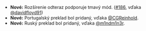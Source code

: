 * **Nové:** Rozšírenie odteraz podporuje tmavý mód. ([#186](https://github.com/rugk/offline-qr-code/issues/186), vďaka [@davidfloyd91](https://github.com/davidfloyd91))
* **Nové:** Portugalský preklad bol pridaný, vďaka [@CGReinhold](https://github.com/CGReinhold).
* **Nové:** Ruský preklad bol pridaný, vďaka [@m1ndm1n3r](https://github.com/m1ndm1n3r).
